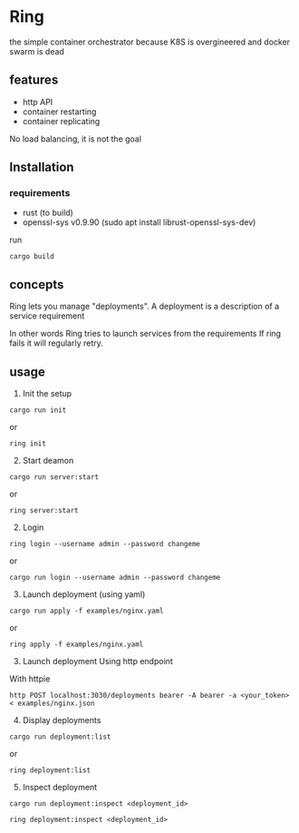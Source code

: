 # Ring

the simple container orchestrator because K8S is   overgineered and docker swarm is dead

## features 

- http API
- container restarting
- container replicating

No load balancing, it is not the goal

## Installation 

### requirements

- rust (to build)
- openssl-sys v0.9.90 (sudo apt install librust-openssl-sys-dev)

run 

```cargo build```

## concepts

Ring lets you manage "deployments". 
A deployment is a description of a service requirement

In other words Ring tries to launch services from the requirements
If ring fails it will regularly retry.


## usage 

1. Init the setup

```cargo run init```

or 

```ring init```

2. Start deamon

```cargo run server:start```

or

```ring server:start```

2. Login


```ring login --username admin --password changeme```

or 

```cargo run login --username admin --password changeme```


3. Launch deployment (using yaml)

```cargo run apply -f examples/nginx.yaml```

or 

```ring apply -f examples/nginx.yaml```

3. Launch deployment Using http endpoint

With httpie 

```http POST localhost:3030/deployments bearer -A bearer -a <your_token> < examples/nginx.json``` 

4. Display deployments

```cargo run deployment:list```

or

```ring deployment:list```

5. Inspect deployment

```cargo run deployment:inspect <deployment_id>```


```ring deployment:inspect <deployment_id>```